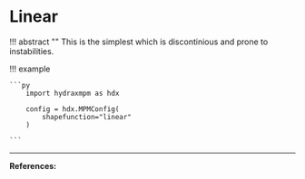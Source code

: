 <!-- TODO see literature on shapefunctions to add more details

# Shape functions
!!! abstract ""
    Shapefunctions interpolate values from the material points to the background grid and back.
    The shapefunction quantites are stored in this class. Two shapefunctions are currently implemented, namely, cubic splines and linear shape functions [^1].

!!! note
    It is important to specify the `shapefuction_type` in `MPMConfig` before creating the shapefunction class.


::: shapefunctions.shapefunctions

# Cubic splines
!!! abstract ""
    It is recommended that each background cell is populated by
    2 (1D), 4 (2D), 8 (3D) material points. The optimal integration points are at $x_1=0.2113$ and $x_2=0.7887$ determined by Gauss quadrature rule. The cubic spline shapefunction communicates with 16 (2D) or 64 (3D) surrounding nodes per particles, which makes it costly to run.

!!! example

    ```py
        import hydraxmpm as hdx

        config = hdx.MPMConfig(
            shapefunction_type="cubic"
        )

        hdx.CubicShapeFunction(config=config)

    ```
<!-- !!! reference function to generate material point -->

<!-- ::: shapefunctions.cubic -->


# Linear

!!! abstract ""
    This is the simplest which is discontinious and prone to instabilities.


!!! example

    ```py
        import hydraxmpm as hdx

        config = hdx.MPMConfig(
            shapefunction="linear"
        )

    ```

<!-- Add reference -->
<!-- ::: shapefunctions.linear -->


------------
**References:**

[^1]: De Vaucorbeil, Alban, et al. 'Material point method after 25 years: theory, implementation, and applications.' -->
